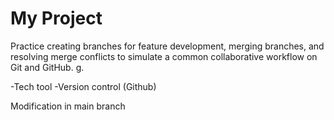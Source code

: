 # My Project

Practice creating branches for feature development, merging branches, and resolving merge conflicts to simulate a common collaborative workflow on Git and GitHub.
g.

-Tech tool
-Version control (Github)

Modification in main branch
